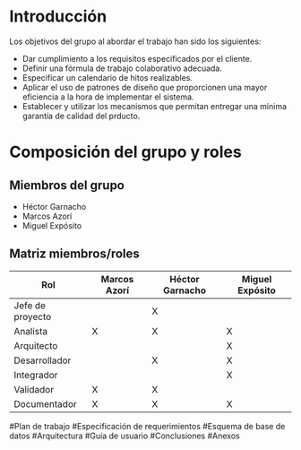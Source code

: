 # Introducción
Los objetivos del grupo al abordar el trabajo han sido los siguientes:

- Dar cumplimiento a los requisitos especificados por el cliente.
- Definir una fórmula de trabajo colaborativo adecuada.
- Especificar un calendario de hitos realizables.
- Aplicar el uso de patrones de diseño que proporcionen una mayor eficiencia a la hora de implementar el sistema.
- Establecer y utilizar los mecanismos que permitan entregar una mínima garantía de calidad del prducto.


# Composición del grupo y roles
## Miembros del grupo

- Héctor Garnacho
- Marcos Azorí
- Miguel Expósito

## Matriz miembros/roles

|Rol|Marcos Azorí|Héctor Garnacho|Miguel Expósito |
|---|------------|---------------|----------------|
|Jefe de proyecto||X||
|Analista|X|X|X|
|Arquitecto|||X|
|Desarrollador||X|X|
|Integrador|||X|
|Validador|X|X||
|Documentador|X|X|X|

#Plan de trabajo
#Especificación de requerimientos
#Esquema de base de datos
#Arquitectura
#Guía de usuario
#Conclusiones
#Anexos

